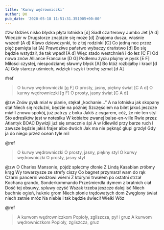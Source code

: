 ```yaml
---
title: 'Kurwy wędrowniczki'
author: DX
pub_date: '2020-05-18 11:51:31.351905+00:00'
---
```


#zw
Gdzieś nisko błyska płyta lotniska [d]
Siadł czarterowy Jumbo Jet [A d]
Wieczór w Drugstorze znajdzie się może [d]
Znajoma dusza, właśnie wszedł [A d]
Klawo dziewczynki, to z tej rodzinki [C]
Co jedną noc przez pięć pamięta lat [A]
Prawdziwe państwo wybaczy draństwo [d]
Bo się będzie wstydził, że tak wpadł [A d]
Więc stado westchnień i do łez [C F]
Od nowa znów Alliance Francaise [D G]
Podłemu życiu plujmy w pysk [E F]
Miłości czystej, niespodzianej sławmy błysk [A]
Bo któż rozbijałby i kradł [d A]
Gdy starczy uśmiech, wdzięk i szyk i trochę szmat [d A]

#ref
>O kurwy wędrowniczki [g F]
>O prosty, jasny, piękny świat [C A d]
>O kurwy wędrowniczki [g F]
>O prosty, jasny świat [C A d]

@zw
Znów pysk miał w pianie, stękał „kochanie...”
A na lotnisku jak skopany stał
Niech się rozluźni, będzie na później
Szczęściem na bilet jakoś jeszcze miał
I znowu spokój, już patrzy z boku
Jakiś z cygarem, cóż, że nie ten styl
Sto adresików jest w notesiku
W kobiałce zwanej baise-en-ville
Rwie przez Atlantyk BOAC
Dywizji już się smacznie śpi
A w Idlewild przy barze ruch
I zawsze będzie jakiś frajer albo dwóch
Jak ma nie pęknąć głupi grzdyl
Gdy ja do niego przez ocean tyle mil

@ref
>O kurwy wędrowniczki
>O prosty, jasny, piękny styl
>O kurwy wędrowniczki
>O prosty, jasny styl

@zw
O Charles Mansonie, pójdź splećmy dłonie
Z Lindą Kasabian zróbmy krąg
Wy towarzysze ze strefy ciszy
Co bagnet przymarzł wam do rąk
Czarni pancerni wodzowi wierni
Z którymi trwałem po ostatni strzał
Kochana grando, Sonderkommando
Prześmierdła dymem z bratnich ciał
Dość tej obsuwy, spluwy czyść
Wszak trzeba jeszcze dalej iść
Niech buchnie ogień, huknie grom
Niech płonie trędowatych dom
Zwęglony świat niech zetnie mróz
Na niebie i tak będzie świecił Wielki Wóz

@ref
>A kurwom wędrowniczkom
>Popioły, zgliszcza, pył i gruz
>A kurwom wędrowniczkom
>Popioły, zgliszcza, gruz